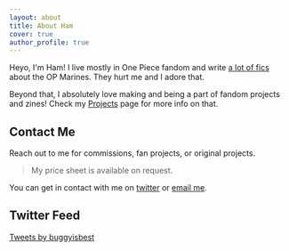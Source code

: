 ```yaml
---
layout: about
title: About Ham
cover: true
author_profile: true
---
```


Heyo, I'm Ham! I live mostly in One Piece fandom and write [a lot of fics](https://archiveofourown.org/users/hamstercheese7) about the OP Marines. They hurt me and I adore that. 

Beyond that, I absolutely love making and being a part of fandom projects and zines! Check my [Projects](/projects) page for more info on that. 

## Contact Me

Reach out to me for commissions, fan projects, or original projects.

> My price sheet is available on request.

You can get in contact with me on [twitter](https://twitter.com/buggyisbest) or [email me](mailto:hamstercheese77+sitecontact@gmail.com).

## Twitter Feed

<a class="twitter-timeline" href="https://twitter.com/buggyisbest?ref_src=twsrc%5Etfw">Tweets by buggyisbest</a> <script async src="https://platform.twitter.com/widgets.js" charset="utf-8"></script> 